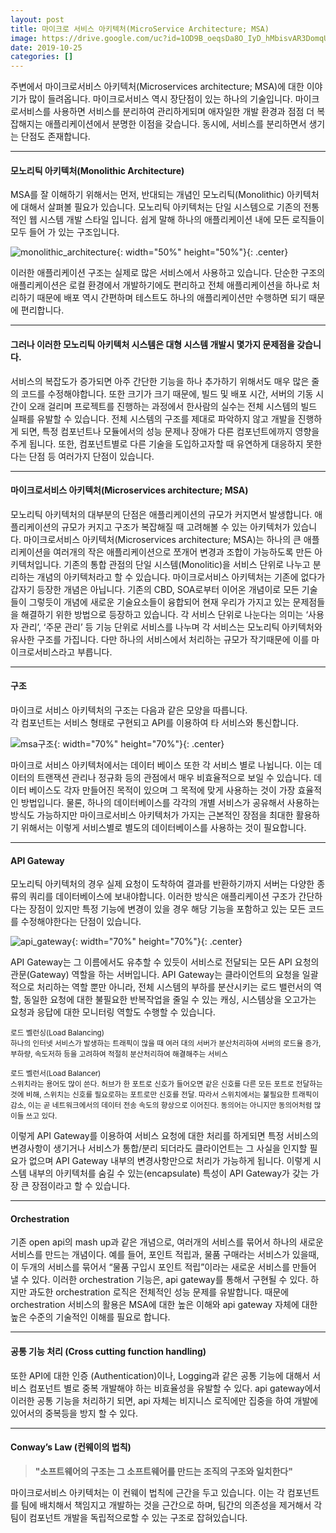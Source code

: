```yaml
---
layout: post
title: 마이크로 서비스 아키텍처(MicroService Architecture; MSA)
image: https://drive.google.com/uc?id=1OD9B_oeqsDa8O_IyD_hMbisvAR3DomqU
date: 2019-10-25
categories: []
---
```


주변에서 마이크로서비스 아키텍처(Microservices architecture; MSA)에 대한 이야기가 많이 들려옵니다. 마이크로서비스 역시 장단점이 있는 하나의 기술입니다. 마이크로서비스를 사용하면 서비스를 분리하여 관리하게되며 애자일한 개발 환경과 점점 더 복잡해지는 애플리케이션에서 분명한 이점을 갖습니다. 동시에, 서비스를 분리하면서 생기는 단점도 존재합니다.

***

#### 모노리틱 아키텍처(Monolithic Architecture)

MSA를 잘 이해하기 위해서는 먼저, 반대되는 개념인 모노리틱(Monolithic) 아키텍처에 대해서 살펴볼 필요가 있습니다.
모노리틱 아키텍처는 단일 시스템으로 기존의 전통적인 웹 시스템 개발 스타일 입니다. 쉽게 말해 하나의 애플리케이션 내에 모든 로직들이 모두 들어 가 있는 구조입니다.

![monolithic_architecture](https://drive.google.com/uc?id=1ghtNr5qS7rDUrpmFKNeHSPASZY7mzDIL){: width="50%" height="50%"}{: .center}

이러한 애플리케이션 구조는 실제로 많은 서비스에서 사용하고 있습니다. 단순한 구조의 애플리케이션은 로컬 환경에서 개발하기에도 편리하고 전체 애플리케이션을 하나로 처리하기 때문에 배포 역시 간편하며 테스트도 하나의 애플리케이션만 수행하면 되기 때문에 편리합니다.

***

#### 그러나 이러한 모노리틱 아키텍처 시스템은 대형 시스템 개발시 몇가지 문제점을 갖습니다.

서비스의 복잡도가 증가되면 아주 간단한 기능을 하나 추가하기 위해서도 매우 많은 줄의 코드를 수정해야합니다. 또한 크기가 크기 때문에, <span class="emphasis">빌드 및 배포 시간</span>, <span class="emphasis">서버의 기동 시간</span>이 오래 걸리며 프로젝트를 진행하는 과정에서 한사람의 실수는 전체 시스템의 <span class="emphasis">빌드 실패를 유발</span>할 수 있습니다. 전체 시스템의 구조를 제대로 파악하지 않고 개발을 진행하게 되면, 특정 컴포넌트나 모듈에서의 성능 문제나 장애가 <span class="emphasis">다른 컴포넌트에까지 영향</span>을 주게 됩니다. 또한, 컴포넌트별로 다른 기술을 도입하고자할 때 <span class="emphasis">유연하게 대응</span>하지 못한다는 단점 등 여러가지 단점이 있습니다.

***

#### 마이크로서비스 아키텍처(Microservices architecture; MSA)

모노리틱 아키텍처의 대부분의 단점은 애플리케이션의 규모가 커지면서 발생합니다. 애플리케이션의 <span class="emphasis">규모가 커지고 구조가 복잡</span>해질 때 고려해볼 수 있는 아키텍처가 있습니다. 
마이크로서비스 아키텍처(Microservices architecture; MSA)는 하나의 큰 애플리케이션을 여러개의 작은 애플리케이션으로 쪼개어 변경과 조합이 가능하도록 만든 아키텍처입니다.
기존의 통합 관점의 단일 시스템(Monolitic)을 서비스 단위로 나누고 분리하는 개념의 아키텍처라고 할 수 있습니다.
마이크로서비스 아키텍처는 기존에 없다가 갑자기 등장한 개념은 아닙니다. 기존의 CBD, SOA로부터 이어온 개념이로 모든 기술들이 그렇듯이 개념에 새로운 기술요소들이 융합되어 현재 우리가 가지고 있는 문제점들을 해결하기 위한 방법으로 등장하고 있습니다.
각 서비스 단위로 나눈다는 의미는 ‘사용자 관리’, ‘주문 관리’ 등 기능 단위로 서비스를 나누며 각 서비스는 모노리틱 아키텍처와 유사한 구조를 가집니다.
다만 하나의 서비스에서 처리하는 규모가 작기때문에 이를 마이크로서비스라고 부릅니다.

***

#### 구조

마이크로 서비스 아키텍처의 구조는 다음과 같은 모양을 따릅니다.  
각 컴포넌트는 서비스 형태로 구현되고 API를 이용하여 타 서비스와 통신합니다.

![msa구조](https://drive.google.com/uc?id=1TILobJ3cA2Oh2FOl5G56L4lI8kGxmwdv){: width="70%" height="70%"}{: .center}

마이크로 서비스 아키텍처에서는 <span class="emphasis">데이터 베이스</span> 또한 각 서비스 별로 나뉩니다. 이는 데이터의 트랜잭션 관리나 정규화 등의 관점에서 매우 비효율적으로 보일 수 있습니다. 
데이터 베이스도 각자 만들어진 목적이 있으며 그 목적에 맞게 사용하는 것이 가장 효율적인 방법입니다. 물론, 하나의 데이터베이스를 각각의 개별 서비스가 공유해서 사용하는 방식도 가능하지만 마이크로서비스 아키텍처가 가지는 근본적인 장점을 최대한 활용하기 위해서는 이렇게 서비스별로 별도의 데이터베이스를 사용하는 것이 필요합니다.

***

#### API Gateway

모노리틱 아키텍처의 경우 실제 요청이 도착하여 결과를 반환하기까지 서버는 다양한 종류의 쿼리를 데이터베이스에 보내야합니다. 
이러한 방식은 애플리케이션 구조가 간단하다는 장점이 있지만 특정 기능에 변경이 있을 경우 해당 기능을 포함하고 있는 모든 코드를 수정해야한다는 단점이 있습니다.

![api_gateway](https://drive.google.com/uc?id=1OD9B_oeqsDa8O_IyD_hMbisvAR3DomqU){: width="70%" height="70%"}{: .center}

API Gateway는 그 이름에서도 유추할 수 있듯이 서비스로 전달되는 모든 <span class="emphasis-org">API 요청의 관문(Gateway)</span> 역할을 하는 서버입니다.
API Gateway는 클라이언트의 요청을 일괄적으로 처리하는 역할 뿐만 아니라, 전체 시스템의 부하를 분산시키는 <span class="emphasis">로드 밸런서</span>의 역할, 동일한 요청에 대한 불필요한 반복작업을 줄일 수 있는 <span class="emphasis">캐싱</span>, 시스템상을 오고가는 요청과 응답에 대한 <span class="emphasis">모니터링</span> 역할도 수행할 수 있습니다.

<small><span class="emphasis-org">로드 벨런싱(Load Balancing)</span></small>  
<small>하나의 인터넷 서비스가 발생하는 트래픽이 많을 때 여러 대의 서버가 분산처리하여 서버의 로드율 증가, 부하량, 속도저하 등을 고려하여 적절히 분산처리하여 해결해주는 서비스</small>

<small><span class="emphasis-org">로드 벨런서(Load Balancer)</span></small>  
<small>스위치라는 용어도 많이 쓴다. 허브가 한 포트로 신호가 들어오면 같은 신호를 다른 모든 포트로 전달하는 것에 비해, 스위치는 신호를 필요로하는 포트로만 신호를 전달. 따라서 스위치에서는 불필요한 트래픽이 감소, 이는 곧 네트워크에서의 데이터 전송 속도의 향상으로 이어진다. 동의어는 아니지만 동의어처럼 많이들 쓰고 있다.</small>

이렇게 API Gateway를 이용하여 서비스 요청에 대한 처리를 하게되면 특정 서비스의 변경사항이 생기거나 서비스가 통합/분리 되더라도 클라이언트는 그 사실을 인지할 필요가 없으며 API Gateway 내부의 변경사항만으로 처리가 가능하게 됩니다.
이렇게 시스템 내부의 아키텍처를 숨길 수 있는(encapsulate) 특성이 API Gateway가 갖는 가장 큰 장점이라고 할 수 있습니다.

***

#### Orchestration

기존 open api의 mash up과 같은 개념으로, <span class="emphasis">여러개의 서비스를 묶어서 하나의 새로운 서비스를 만드는 개념이다.</span>
예를 들어, 포인트 적립과, 물품 구매라는 서비스가 있을때, 이 두개의 서비스를 묶어서 “물품 구입시 포인트 적립”이라는 새로운 서비스를 만들어 낼 수 있다. 이러한 orchestration 기능은, api gateway를 통해서 구현될 수 있다.
하지만 <span class="emphasis">과도한 orchestration 로직은 전체적인 성능 문제</span>를 유발합니다. 때문에 orchestration 서비스의 활용은 MSA에 대한 높은 이해와 api gateway 자체에 대한 높은 수준의 기술적인 이해를 필요로 합니다.

***

#### 공통 기능 처리 (Cross cutting function handling)

또한 API에 대한 인증 (Authentication)이나, Logging과 같은 <span class="emphasis">공통 기능</span>에 대해서 서비스 컴포넌트 별로 중복 개발해야 하는 비효율성을 유발할 수 있다. 
api gateway에서 이러한 공통 기능을 처리하기 되면, api 자체는 비지니스 로직에만 집중을 하여 개발에 있어서의 <span class="emphasis">중복등을 방지</span> 할 수 있다.

***

#### Conway’s Law (컨웨이의 법칙)

> **"소프트웨어의 구조는 그 소프트웨어를 만드는 조직의 구조와 일치한다"**

마이크로서비스 아키텍처는 이 컨웨이 법칙에 근간을 두고 있습니다. 이는 각 컴포넌트를 팀에 배치해서 책임지고 개발하는 것을 근간으로 하며, 팀간의 의존성을 제거해서 각 팀이 컴포넌트 개발을 독립적으로할 수 있는 구조로 잡혀있습니다.
